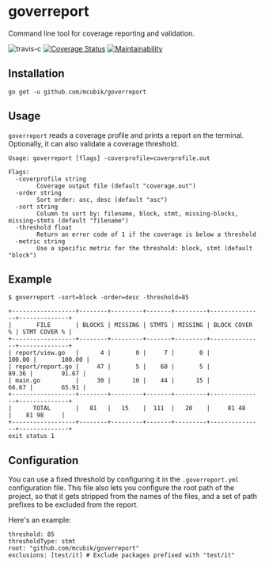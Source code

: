 # goverreport 

Command line tool for coverage reporting and validation.

![travis-c](https://travis-ci.org/mcubik/goverreport.svg?branch=master)
[![Coverage Status](https://coveralls.io/repos/github/mcubik/goverreport/badge.svg?branch=master)](https://coveralls.io/github/mcubik/goverreport?branch=master)
[![Maintainability](https://api.codeclimate.com/v1/badges/957f7cab3e9d45db631d/maintainability)](https://codeclimate.com/github/mcubik/goverreport/maintainability)

## Installation

```
go get -u github.com/mcubik/goverreport
```

## Usage

`goverreport` reads a coverage profile and prints a report on the terminal. Optionally, it can also validate a coverage threshold.

```
Usage: goverreport [flags] -coverprofile=coverprofile.out

Flags:
  -coverprofile string
    	Coverage output file (default "coverage.out")
  -order string
    	Sort order: asc, desc (default "asc")
  -sort string
    	Column to sort by: filename, block, stmt, missing-blocks, missing-stmts (default "filename")
  -threshold float
    	Return an error code of 1 if the coverage is below a threshold
  -metric string
    	Use a specific metric for the threshold: block, stmt (default "block")
```

## Example

```
$ goverreport -sort=block -order=desc -threshold=85

+------------------+--------+---------+-------+---------+---------------+--------------+
|       FILE       | BLOCKS | MISSING | STMTS | MISSING | BLOCK COVER % | STMT COVER % |
+------------------+--------+---------+-------+---------+---------------+--------------+
| report/view.go   |      4 |       0 |     7 |       0 |        100.00 |       100.00 |
| report/report.go |     47 |       5 |    60 |       5 |         89.36 |        91.67 |
| main.go          |     30 |      10 |    44 |      15 |         66.67 |        65.91 |
+------------------+--------+---------+-------+---------+---------------+--------------+
|      TOTAL       |   81   |   15    |  111  |   20    |     81 48     |    81 98     |
+------------------+--------+---------+-------+---------+---------------+--------------+
exit status 1

```


## Configuration

You can use a fixed threshold by configuring it in the `.goverreport.yml` configuration file. This file also
lets you configure the root path of the project, so that it gets stripped from the names of the files, and a set of path prefixes to be excluded from the report.

Here's an example:

```
threshold: 85
thresholdType: stmt
root: "github.com/mcubik/goverreport"
exclusions: [test/it] # Exclude packages prefixed with "test/it"
```
